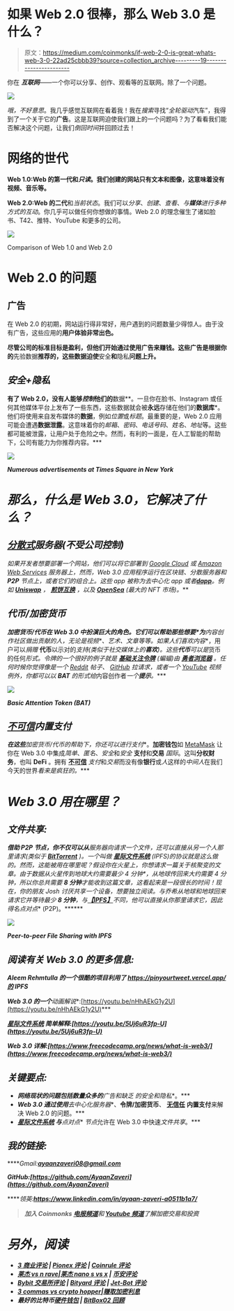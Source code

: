 # 如果 Web 2.0 很棒，那么 Web 3.0 是什么？

> 原文：<https://medium.com/coinmonks/if-web-2-0-is-great-whats-web-3-0-22ad25cbbb39?source=collection_archive---------19----------------------->

你在 ***互联网***——一个你可以分享、创作、观看等的互联网。除了一个问题。

![](img/1049c0c13c1b691f51ead51aea28935c.png)

*哦，不好意思*。我几乎感觉互联网在看着我！我在*搜索*寻找“*全轮驱动*汽车”，我得到了一个关于它的**广告**。这是互联网迫使我们跟上的一个问题吗？为了看看我们能否解决这个问题，让我们*倒回时间*并回顾过去！

# 网络的世代

**Web 1.0:**Web 的第一代**和*只读*。我们创建的网站只有文本和图像，这意味着没有视频、音乐等。**

**Web 2.0:**Web 的**二代**和*当前状态*。我们可以*分享*、*创建*、*查看*、*与**媒体**进行多种方式的互动*。你几乎可以做任何你想做的事情。Web 2.0 的理念催生了诸如脸书、T42、推特、YouTube 和更多的公司。

![](img/33df4d58a3215c08993c2926b47a5bff.png)

Comparison of Web 1.0 and Web 2.0

# Web 2.0 的问题

## **广告**

在 Web 2.0 的初期，网站运行得非常好，用户遇到的问题数量少得惊人。由于没有广告，这些应用的[](https://en.wikipedia.org/wiki/User_experience)**用户体验非常出色。**

**尽管公司的标准目标是盈利，但他们开始通过使用广告来赚钱。这些广告是根据你的**先验数据**推荐的，这些数据迫使**安全**和**隐私**问题上升。**

## ***安全+隐私***

**有了 Web 2.0，没有人能够*控制*他们的**数据**。一旦你在脸书、Instagram 或任何其他媒体平台上发布了一些东西，这些数据就会被**永远**存储在他们的**数据库***。他们将使用来自发布媒体的**数据**，例如*位置*或*标题*。最重要的是，Web 2.0 应用可能会遭遇**数据泄露**。这意味着你的*邮箱*、*密码*、*电话号码*、*姓名*、*地址*等。这些都可能被泄露，让用户处于危险之中。然而，有利的一面是，在人工智能的帮助下，公司有能力为你推荐内容。***

***![](img/5745b3a959de9c0852483079dee31dd5.png)***

***Numerous advertisements at Times Square in New York***

# ***那么，什么是 Web 3.0，它解决了什么？***

## ***[分散式](https://dictionary.cambridge.org/dictionary/english/decentralized)服务器(*不受*公司控制)***

***如果开发者想要部署一个网站，他们可以将它部署到 [Google Cloud](https://cloud.google.com/) 或 [Amazon Web Services](https://aws.amazon.com/) 服务器上，然而，Web 3.0 应用程序运行在*区块链*、*分散服务器*和 **P2P** 节点上，或者它们的组合上。这些 app 被称为去中心化 app 或者[**dapp**](https://en.wikipedia.org/wiki/Decentralized_application)。例如 [**Uniswap**](https://uniswap.org/) ， [**煎饼互换**](https://pancakeswap.finance/) ，以及 [**OpenSea**](https://opensea.io/) (最大的 NFT 市场)。***

## ***代币/加密货币***

*****加密货币/代币**在 Web 3.0 中扮演*巨大*的角色。它们可以帮助那些想要*为**内容创作**社区做出*贡献的人，无论是*视频*、*艺术*、*文章*等等。如果人们喜欢**内容**，用户可以*捐赠* **代币**以示对的*支持(类似于社交媒体上的**喜欢**)。这些**代币**可以是*货币的任何*形式。令牌的一个很好的例子就是 [**基础关注令牌**](https://basicattentiontoken.org/) (蝙蝠)由 [**勇者浏览器**](https://brave.com/) 。任何时候你觉得像是一个 [Reddit](https://www.reddit.com/) 帖子、 [GitHub](https://github.com/) 拉请求，或者一个 [YouTube](https://www.youtube.com/) 视频例外，你都可以以 **BAT** 的形式给*内容创作者*一个**提示**。****

***![](img/6152e3f947e365fea9d3892d82ecc420.png)***

***Basic Attention Token (BAT)***

## ***[不可信](https://www.gemini.com/cryptopedia/trustless-meaning-blockchain-non-custodial-smart-contracts#section-trust-vs-trustless-in-crypto)内置支付***

***在这些**加密货币/代币**的帮助下，你还可以进行**支付**。**加密钱包**如 [MetaMask](https://metamask.io/) 让你在 Web 3.0 中集成*简单*、*匿名*、*安全*和*安全* **支付**和**交易** *国际*。这叫**分权财务**，也叫 **DeFi** 。拥有 [**不可信**](https://www.gemini.com/cryptopedia/trustless-meaning-blockchain-non-custodial-smart-contracts#section-trust-vs-trustless-in-crypto) *支付*和*交易*而没有像**银行**或*人*这样的*中间人*在我们今天的世界*看来是疯狂的。****

# ***Web 3.0 用在哪里？***

## ***文件共享:***

***借助 **P2P** *节点*，你不仅可以从**服务器**向**请求**一个*文件*，还可以直接从另一个人*那里请求*(类似于 [**BitTorrent**](https://www.bittorrent.com/) )。一个叫做 [**星际文件系统**](https://ipfs.io/) (IPFS)的**协议就是这么做的。然而，这能被用在哪里呢？假设你在**火星**上，你想*请求*一篇关于*核聚变的文章。由于数据从火星传到地球大约需要*最少 4 分钟*，从地球传回来大约需要 *4 分钟*，所以你总共需要 **8 分钟**才能*收到*这篇文章，这看起来是一段很长的时间！现在，你的朋友 Josh 讨厌共享一个设备，想要独立阅读。与乔希*从地球和地球回来请求*它并等待*最少* **8 分钟**，与[**【IPFS】**](https://ipfs.io/)不同，他可以*直接从你那里请求*它，因此得名**点对点** (P2P)。******

***![](img/34679bbf5a44c1ed000e262775266188.png)***

***Peer-to-peer File Sharing with IPFS***

## ***阅读有关 Web 3.0 的更多信息:***

***Aleem Rehmtulla 的一个很酷的项目利用了 https://pinyourtweet.vercel.app/的 IPFS***

***Web 3.0 的一个**动画解说**:[https://youtu.be/nHhAEkG1y2U](https://youtu.be/nHhAEkG1y2U)***

***[*星际文件系统*](https://ipfs.io/) 简单解释:[https://youtu.be/5Uj6uR3fp-U](https://youtu.be/5Uj6uR3fp-U)***

***Web 3.0 详解:[https://www.freecodecamp.org/news/what-is-web3/](https://www.freecodecamp.org/news/what-is-web3/)***

## ***关键要点:***

*   ***网络现状的问题包括数量众多的**广告**和*缺乏* 的**安全**和**隐私**。***
*   ***Web 3.0 通过使用**去中心化服务器**、**令牌/加密货币**、 [**无信任**](https://www.gemini.com/cryptopedia/trustless-meaning-blockchain-non-custodial-smart-contracts#section-trust-vs-trustless-in-crypto) **内置支付**来解决 Web 2.0 的问题。***
*   ***[**星际文件系统**](https://ipfs.io/) 与**点对点** *节点*允许在 Web 3.0 中快速*文件共享*。***

## *****我的链接:*****

*****Gmail:**ayaanzaveri08@gmail.com***

*****GitHub:**[https://github.com/AyaanZaveri](https://github.com/AyaanZaveri)***

*****领英:**https://www.linkedin.com/in/ayaan-zaveri-a0511b1a7/***

> ***加入 Coinmonks [电报频道](https://t.me/coincodecap)和 [Youtube 频道](https://www.youtube.com/c/coinmonks/videos)了解加密交易和投资***

# ***另外，阅读***

*   ***[3 商业评论](/coinmonks/3commas-review-an-excellent-crypto-trading-bot-2020-1313a58bec92) | [Pionex 评论](https://coincodecap.com/pionex-review-exchange-with-crypto-trading-bot) | [Coinrule 评论](/coinmonks/coinrule-review-2021-a-beginner-friendly-crypto-trading-bot-daf0504848ba)***
*   ***[莱杰 vs n rave](/coinmonks/ledger-vs-ngrave-zero-7e40f0c1d694)|[莱杰 nano s vs x](/coinmonks/ledger-nano-s-vs-x-battery-hardware-price-storage-59a6663fe3b0) | [币安评论](/coinmonks/binance-review-ee10d3bf3b6e)***
*   ***[Bybit 交易所评论](/coinmonks/bybit-exchange-review-dbd570019b71) | [Bityard 评论](https://coincodecap.com/bityard-reivew) | [Jet-Bot 评论](https://coincodecap.com/jet-bot-review)***
*   ***[3 commas vs crypto hopper](/coinmonks/3commas-vs-pionex-vs-cryptohopper-best-crypto-bot-6a98d2baa203)|[赚取加密利息](/coinmonks/earn-crypto-interest-b10b810fdda3)***
*   ***最好的比特币[硬件钱包](/coinmonks/hardware-wallets-dfa1211730c6) | [BitBox02 回顾](/coinmonks/bitbox02-review-your-swiss-bitcoin-hardware-wallet-c36c88fff29)***
